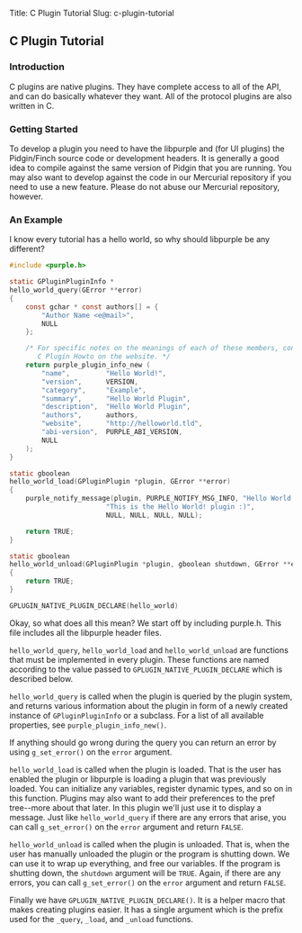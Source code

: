 Title: C Plugin Tutorial
Slug: c-plugin-tutorial

## C Plugin Tutorial

### Introduction

C plugins are native plugins. They have complete access to all of the API,
and can do basically whatever they want. All of the protocol plugins are
also written in C.

### Getting Started

To develop a plugin you need to have the libpurple and (for UI plugins) the
Pidgin/Finch source code or development headers. It is generally a good idea
to compile against the same version of Pidgin that you are running. You may
also want to develop against the code in our Mercurial repository if you need
to use a new feature. Please do not abuse our Mercurial repository, however.

### An Example

I know every tutorial has a hello world, so why should libpurple be any
different?

```c
#include <purple.h>

static GPluginPluginInfo *
hello_world_query(GError **error)
{
	const gchar * const authors[] = {
		"Author Name <e@mail>",
		NULL
	};

	/* For specific notes on the meanings of each of these members, consult the
	   C Plugin Howto on the website. */
	return purple_plugin_info_new (
		"name",         "Hello World!",
		"version",      VERSION,
		"category",     "Example",
		"summary",      "Hello World Plugin",
		"description",  "Hello World Plugin",
		"authors",      authors,
		"website",      "http://helloworld.tld",
		"abi-version",  PURPLE_ABI_VERSION,
		NULL
	);
}

static gboolean
hello_world_load(GPluginPlugin *plugin, GError **error)
{
	purple_notify_message(plugin, PURPLE_NOTIFY_MSG_INFO, "Hello World!",
                        "This is the Hello World! plugin :)",
                        NULL, NULL, NULL, NULL);

	return TRUE;
}

static gboolean
hello_world_unload(GPluginPlugin *plugin, gboolean shutdown, GError **error)
{
	return TRUE;
}

GPLUGIN_NATIVE_PLUGIN_DECLARE(hello_world)
```

Okay, so what does all this mean?  We start off by including purple.h.  This
file includes all the libpurple header files.

`hello_world_query`, `hello_world_load` and `hello_world_unload` are functions
that must be implemented in every plugin.  These functions are named according
to the value passed to `GPLUGIN_NATIVE_PLUGIN_DECLARE` which is described
below.

`hello_world_query` is called when the plugin is queried by the plugin system,
and returns various information about the plugin in form of a newly created
instance of `GPluginPluginInfo` or a subclass.  For a list of all available
properties, see `purple_plugin_info_new()`.

If anything should go wrong during the query you can return an error by using
`g_set_error()` on the `error` argument.

`hello_world_load` is called when the plugin is loaded. That is the user has
enabled the plugin or libpurple is loading a plugin that was previously loaded.
You can initialize any variables, register dynamic types, and so on in this
function.  Plugins may also want to add their preferences to the pref
tree--more about that later. In this plugin we'll just use it to display a
message. Just like `hello_world_query` if there are any errors that arise, you
can call `g_set_error()` on the `error` argument and return `FALSE`.

`hello_world_unload` is called when the plugin is unloaded. That is, when the
user has manually unloaded the plugin or the program is shutting down. We can
use it to wrap up everything, and free our variables. If the program is shutting
down, the `shutdown` argument will be `TRUE`. Again, if there are any errors, you
can call `g_set_error()` on the `error` argument and return `FALSE`.

Finally we have `GPLUGIN_NATIVE_PLUGIN_DECLARE()`. It is a helper macro that
makes creating plugins easier. It has a single argument which is the prefix
used for the `_query`, `_load`, and `_unload` functions.

